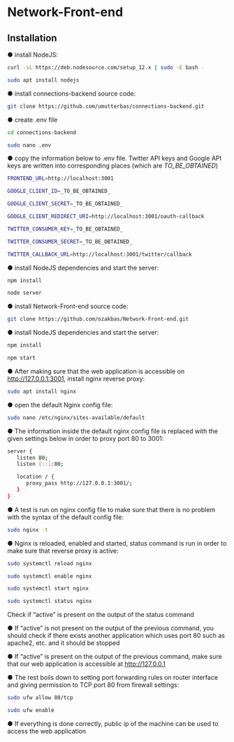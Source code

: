 # Network-Front-end



## Installation

● install NodeJS:

```bash
curl -sL https://deb.nodesource.com/setup_12.x | sudo -E bash -

sudo apt install nodejs
```

● install connections-backend source code:

```bash
git clone https://github.com/umutterbas/connections-backend.git
```

● create .env file 

```bash
cd connections-backend

sudo nano .env
```

● copy the information below to .env file. Twitter
API keys and Google API keys are written into corresponding places (which are
_TO_BE_OBTAINED_)

```bash
FRONTEND_URL=http://localhost:3001

GOOGLE_CLIENT_ID=_TO_BE_OBTAINED_ 

GOOGLE_CLIENT_SECRET=_TO_BE_OBTAINED_ 

GOOGLE_CLIENT_REDIRECT_URI=http://localhost:3001/oauth-callback

TWITTER_CONSUMER_KEY=_TO_BE_OBTAINED_ 

TWITTER_CONSUMER_SECRET=_TO_BE_OBTAINED_ 

TWITTER_CALLBACK_URL=http://localhost:3001/twitter/callback
```

● install NodeJS dependencies and start the server:

```bash
npm install

node server
```

● install Network-Front-end source code:

```bash
git clone https://github.com/ozakbas/Network-Front-end.git
```

● install NodeJS dependencies and start the server:

```bash
npm install

npm start
```

● After making sure that the web application is accessible on http://127.0.0.1:3001, install nginx reverse proxy:

```bash
sudo apt install nginx
```

● open the default Nginx config file:
```bash
sudo nano /etc/nginx/sites-available/default
```

● The information inside the default nginx config file is replaced with the given settings below in order to proxy port 80 to 3001:

```bash
server {
   listen 80; 
   listen [::]:80;

   location / {
      proxy_pass http://127.0.0.1:3001/; 
   }
}
```

● A test is run on nginx config file to make sure that there is no problem with the syntax of the default config file:
```bash
sudo nginx -t
```

● Nginx is reloaded, enabled and started, status command is run in order to make sure that reverse proxy is active:
```bash
sudo systemctl reload nginx

sudo systemctl enable nginx

sudo systemctl start nginx

sudo systemctl status nginx
```

Check if “active” is present on the output of
the status command

● If “active” is not present on the output of the previous command, you should check if there exists another application which uses port 80 such as apache2, etc. and it should be stopped

● If “active” is present on the output of the previous command, make sure that our web application is accessible at http://127.0.0.1


● The rest boils down to setting port forwarding rules on router interface and giving permission to TCP port 80 from firewall settings:
```bash
sudo ufw allow 80/tcp

sudo ufw enable
```

● If everything is done correctly, public ip of the machine can be used to access the web application